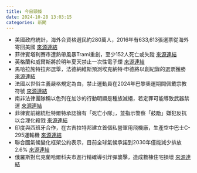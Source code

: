 ```yaml
---
title: 今日頭條
date: 2024-10-28 13:03:15
categories: 新聞            
---
```

- 美國政府統計，海外合資格選民約280萬人，2016年有633,613張選票從海外寄回美國 [來源連結](https://www.theguardian.com/commentisfree/2024/oct/28/american-france-voters-2024-us-citizens)
- 菲律賓塔利賽市遭熱帶風暴Trami重創，至少152人死亡或失蹤 [來源連結](https://www.npr.org/2024/10/28/g-s1-30270/philippines-dead-missing-floods-landslides)
- 英格蘭和威爾斯將於明年夏天禁止一次性電子煙 [來源連結](https://www.theguardian.com/commentisfree/2024/oct/28/vapes-disposable-ban-england-wales-trend)
- 馬哈拉施特拉邦選舉，法德納維斯預測埃克納特·申德將以創紀錄的選票獲勝 [來源連結](https://www.thehindu.com/elections/maharashtra-assembly/maharashtra-assembly-polls-thane-will-be-with-mahayuti-says-devendra-fadnavis/article68806271.ece)
- 法國以世俗主義嚴格規定為由，禁止運動員在2024年巴黎奧運期間佩戴宗教符號 [來源連結](https://www.aljazeera.com/sports/2024/10/28/frances-hijab-bans-in-sports-discriminatory-un-experts)
- 南非法律團隊稱以色列在加沙的行動明顯是種族滅絕，若定罪可能導致武器禁運 [來源連結](https://www.aljazeera.com/news/2024/10/28/south-africas-legal-team-says-intent-is-clear-in-israels-gaza-genocide)
- 菲律賓前總統杜特爾特承認擁有「死亡小隊」，並指示警察「鼓勵」嫌犯反抗以合理化殺戮 [來源連結](https://www.aljazeera.com/news/2024/10/28/philippines-ex-president-duterte-says-he-kept-a-death-squad-as-mayor)
- 印度與西班牙合作，在古吉拉特邦建立首個私營軍用飛機廠，生產空中巴士C-295運輸機 [來源連結](https://www.aljazeera.com/news/2024/10/28/modi-spains-sanchez-launch-indias-first-private-military-aircraft-plant)
- 聯合國氣候變化框架公約表示，目前全球氣候承諾到2030年僅能減少排放2.6% [來源連結](https://www.aljazeera.com/news/2024/10/28/current-climate-pledges-by-nations-miles-short-of-2030-goal-un-body-says)
- 俄羅斯對烏克蘭哈爾科夫市進行精確導引炸彈襲擊，造成數棟住宅損壞 [來源連結](https://www.aljazeera.com/news/2024/10/28/russia-ukraine-war-list-of-key-events-day-976)



